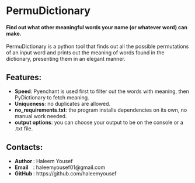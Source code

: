 # PermuDictionary
<h4>Find out what other meaningful words your name (or whatever word) can make.</h4>
 
PermuDictionary is a python tool that finds out all the possible permutations of an input word and prints out the meaning of words found in the dictionary, presenting them in an elegant manner.

## Features:
<ul>
<li><b>Speed</b>: Pyenchant is used first to filter out the words with meaning, then PyDictionary to fetch meaning.</li>
<li><b>Uniqueness</b>: no duplicates are allowed.</li>
<li><b>no_requirements.txt</b>: the program installs dependencies on its own, no manual work needed.</li>
<li><b>output options</b>: you can choose your output to be on the console or a .txt file.</li>
</ul>
 
## Contacts:
<ul>
<li><b>Author </b>: Haleem Yousef </li>
<li><b>Email &nbsp; &nbsp;</b>: haleemyousef01@gmail.com </li>
<li><b>GitHub </b>: https://github.com/haleemyousef </li>
</ul>
